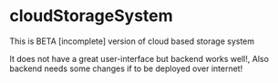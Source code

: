 # cloudStorageSystem
This is BETA [incomplete] version of cloud based storage system

It does not have a great user-interface but backend works well!, Also backend needs some changes if to be deployed over internet!
